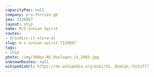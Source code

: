 ```yaml
---
capacityPax: null
company: p-o-ferries-gb
imo: 7128887
layout: ship
name: M/S Ionian Spirit
routes:
- brindisi-it-vlora-al
slug: m-s-ionian-spirit-7128887
tags:
- ship
photo: /img/300px-MS_Roslagen_in_2003.jpg
unknownRoutes: null
wikipediaUrl: https://de.wikipedia.org/wiki/St._Damian_(Schiff)
---
```

